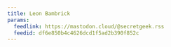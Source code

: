 ```yaml
---
title: Leon Bambrick
params:
  feedlink: https://mastodon.cloud/@secretgeek.rss
  feedid: df6e850b4c4626dcd1f5ad2b390f852c
---
```

